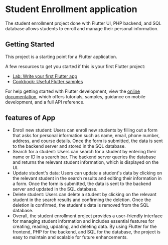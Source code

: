 # Student Enrollment application

The student enrollment project done with Flutter UI, PHP backend, and SQL database allows students to enroll and manage their personal information. 
## Getting Started

This project is a starting point for a Flutter application.

A few resources to get you started if this is your first Flutter project:

- [Lab: Write your first Flutter app](https://docs.flutter.dev/get-started/codelab)
- [Cookbook: Useful Flutter samples](https://docs.flutter.dev/cookbook)

For help getting started with Flutter development, view the
[online documentation](https://docs.flutter.dev/), which offers tutorials,
samples, guidance on mobile development, and a full API reference.

## features of App
- Enroll new student: Users can enroll new students by filling out a form that asks for personal information such as name, email, phone number, address, and course details. Once the form is submitted, the data is sent to the backend server and stored in the SQL database.
- Search for a student: Users can search for a student by entering their name or ID in a search bar. The backend server queries the database and returns the relevant student information, which is displayed on the UI.
- Update student's data: Users can update a student's data by clicking on the relevant student in the search results and editing their information in a form. Once the form is submitted, the data is sent to the backend server and updated in the SQL database.
- Delete student: Users can delete a student by clicking on the relevant student in the search results and confirming the deletion. Once the deletion is confirmed, the student's data is removed from the SQL database.
- Overall, the student enrollment project provides a user-friendly interface for managing student information and includes essential features for creating, reading, updating, and deleting data. By using Flutter for the frontend, PHP for the backend, and SQL for the database, the project is easy to maintain and scalable for future enhancements.

